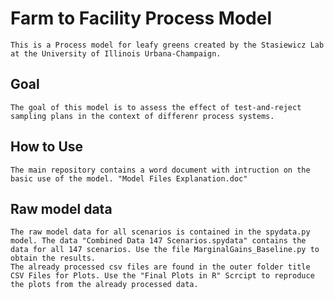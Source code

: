 # Farm to Facility Process Model
	This is a Process model for leafy greens created by the Stasiewicz Lab at the University of Illinois Urbana-Champaign. 

## Goal
	The goal of this model is to assess the effect of test-and-reject sampling plans in the context of differenr process systems. 

## How to Use
	The main repository contains a word document with intruction on the basic use of the model. "Model Files Explanation.doc"

## Raw model data
	The raw model data for all scenarios is contained in the spydata.py model. The data "Combined Data 147 Scenarios.spydata" contains the data for all 147 scenarios. Use the file MarginalGains_Baseline.py to obtain the results. 
	The already processed csv files are found in the outer folder title CSV Files for Plots. Use the "Final Plots in R" Scrcipt to reproduce the plots from the already processed data. 
